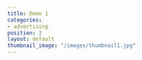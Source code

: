 ```yaml
---
title: Demo 1
categories:
- advertising
position: 2
layout: default
thumbnail_image: "/images/thumbnail1.jpg"
---
```


